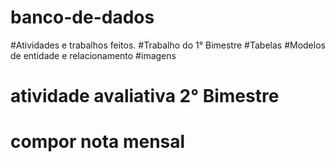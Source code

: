 # banco-de-dados
#Atividades e trabalhos feitos.
#Trabalho do 1° Bimestre
#Tabelas
#Modelos de entidade e relacionamento
#imagens
# atividade avaliativa 2° Bimestre
# compor nota mensal 
